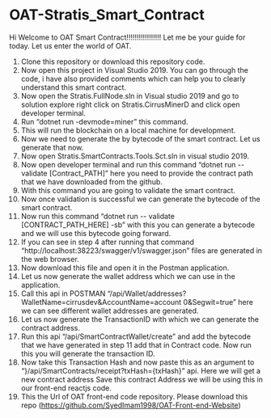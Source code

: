 # OAT-Stratis_Smart_Contract

Hi Welcome to OAT Smart Contract!!!!!!!!!!!!!!!!!
Let me be your guide for today. Let us enter the world of OAT.
 
1. Clone this repository or download this repository code.
2. Now open this project in Visual Studio 2019. You can go through the code, i have also provided comments which can help you to clearly understand this smart contract.
3. Now open the Stratis.FullNode.sln in Visual studio 2019 and go to solution explore right click on  Stratis.CirrusMinerD and click open developer terminal.
4. Run “dotnet run -devmode=miner” this command.
5. This will  run the blockchain on a local machine for development.
6. Now we need to generate the by bytecode of the smart contract. Let us generate that now.
7. Now open Stratis.SmartContracts.Tools.Sct.sln in visual studio 2019.
8. Now open developer terminal and run this command “dotnet run -- validate [Contract_PATH]” here you need to provide the contract path that we have downloaded from the github.
9. With this command you are going to validate the smart contract.
10. Now once validation is successful we can generate the bytecode of the smart contract. 
11. Now run this command “dotnet run -- validate [CONTRACT_PATH_HERE] -sb” with this you can generate a bytecode and we will use this bytecode going forward.
 12. If you can see in step 4 after running that command “http://localhost:38223/swagger/v1/swagger.json” files are generated in the web browser.
13. Now download this file and open it in the Postman application.
 14. Let us now generate the wallet address which we can use in the application.
15. Call this api in POSTMAN “/api/Wallet/addresses?WalletName=cirrusdev&AccountName=account 0&Segwit=true” here we can see different wallet addresses are generated.
16. Let us now generate the TransactionID with which we can generate the contract address.
17. Run this api “/api/SmartContractWallet/create” and add the bytecode that we have generated in step 11 add that in Contract code. Now run this you will generate the transaction ID.
18. Now take this Transaction Hash and now paste this as an argument to “}/api/SmartContracts/receipt?txHash={txHash}” api. Here we will get a new contract address Save this contract Address we will be using this in our front-end reactjs code.
 19. This the Url of OAT front-end code repository. Please download this repo (https://github.com/SyedImam1998/OAT-Front-end-Website)
